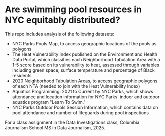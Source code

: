 # Are swimming pool resources in NYC equitably distributed?

This repo includes analysis of the following datasets:
- NYC Parks Pools Map, to access geographic locations of the pools as polygons
- The Heat Vulnerability Index published on the Environment and Health Data Portal, which classifies each Neighborhood Tabulation Area with a 1-5 score based on its vulnerability to heat, assessed through variables including green space, surface temperature and percentage of Black residents
- 2020 Neighborhood Tabulation Areas, to access geographic polygons of each NTA (needed to join with the Heat Vulnerability Index)
- Aquatics Programming: 2021 to Current by NYC Parks, which shows attendance and location information for NYC Parks' indoor and outdoor aquatics program "Learn To Swim."
- NYC Parks Outdoor Pools Session Information, which contains data on pool attendance and number of lifeguards during pool inspections

For a class assignment in the Data Investigations class, Columbia Journalism School MS in Data Journalism, 2025.
